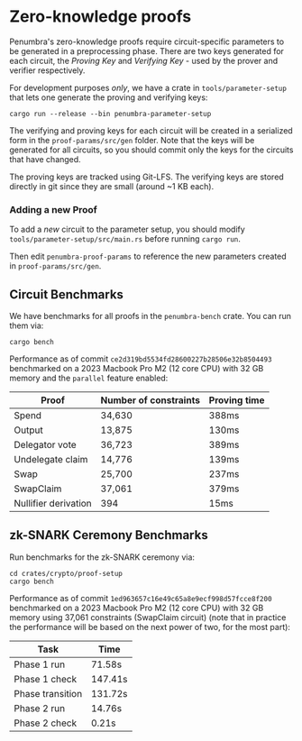 # Zero-knowledge proofs

Penumbra's zero-knowledge proofs require circuit-specific parameters to be
generated in a preprocessing phase. There are two
keys generated for each circuit, the *Proving Key* and *Verifying Key* - used by the
prover and verifier respectively.

For development purposes *only*, we have a crate in `tools/parameter-setup`
that lets one generate the proving and verifying keys:

```shell
cargo run --release --bin penumbra-parameter-setup
```

The verifying and proving keys for each circuit will be created in a serialized
form in the `proof-params/src/gen` folder. Note that the keys will be generated
for all circuits, so you should commit only the keys for the circuits that have
changed.

The proving keys are tracked using Git-LFS. The verifying keys are stored
directly in git since they are small (around ~1 KB each).

### Adding a new Proof

To add a _new_ circuit to the parameter setup, you should modify
`tools/parameter-setup/src/main.rs` before running `cargo run`. 

Then edit `penumbra-proof-params` to reference the new parameters created in
`proof-params/src/gen`.

## Circuit Benchmarks

We have benchmarks for all proofs in the `penumbra-bench` crate. You can run them via:

```shell
cargo bench
```

Performance as of commit `ce2d319bd5534fd28600227b28506e32b8504493` benchmarked on a 2023 Macbook Pro M2 (12 core CPU) with 32 GB memory and the `parallel` feature enabled:

| Proof    | Number of constraints | Proving time |
| -------- | ------- | ----- |
| Spend  | 34,630    | 388ms
| Output | 13,875    | 130ms
| Delegator vote    | 36,723  | 389ms
| Undelegate claim | 14,776 | 139ms
| Swap | 25,700 | 237ms
| SwapClaim | 37,061 | 379ms
| Nullifier derivation | 394  | 15ms

## zk-SNARK Ceremony Benchmarks

Run benchmarks for the zk-SNARK ceremony via:

```shell
cd crates/crypto/proof-setup
cargo bench
```

Performance as of commit `1ed963657c16e49c65a8e9ecf998d57fcce8f200` benchmarked on a 2023 Macbook Pro M2 (12 core CPU) with 32 GB memory using 37,061 constraints (SwapClaim circuit) (note that in practice the performance will be based on the next power of two, for the most part):

| Task             |    Time |
| ---------------- | ------- |
| Phase 1 run      |  71.58s |
| Phase 1 check    | 147.41s |
| Phase transition | 131.72s |
| Phase 2 run      |  14.76s |
| Phase 2 check    |   0.21s |
